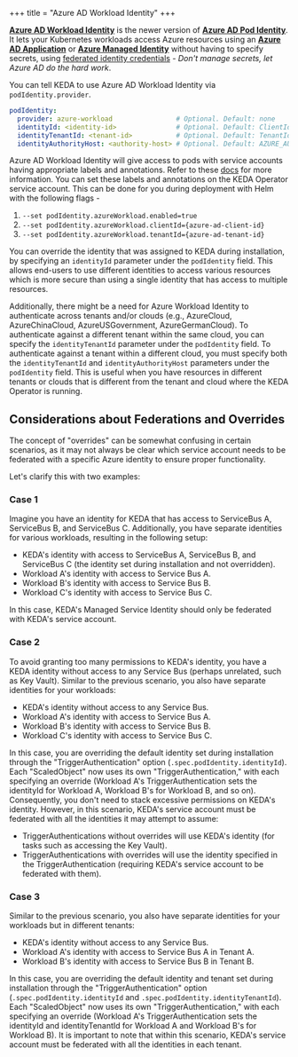 +++
title = "Azure AD Workload Identity"
+++

[**Azure AD Workload Identity**](https://github.com/Azure/azure-workload-identity) is the newer version of [**Azure AD Pod Identity**](https://github.com/Azure/aad-pod-identity). It lets your Kubernetes workloads access Azure resources using an
[**Azure AD Application**](https://docs.microsoft.com/en-us/azure/active-directory/develop/app-objects-and-service-principals) or [**Azure Managed Identity**](https://docs.microsoft.com/azure/active-directory/managed-identities-azure-resources/overview) without having to specify secrets, using [federated identity credentials](https://azure.github.io/azure-workload-identity/docs/topics/federated-identity-credential.html) - *Don't manage secrets, let Azure AD do the hard work*.

You can tell KEDA to use Azure AD Workload Identity via `podIdentity.provider`.

```yaml
podIdentity:
  provider: azure-workload                # Optional. Default: none
  identityId: <identity-id>               # Optional. Default: ClientId from annotation on service-account.
  identityTenantId: <tenant-id>           # Optional. Default: TenantId from annotation on service-account.
  identityAuthorityHost: <authority-host> # Optional. Default: AZURE_AUTHORITY_HOST environment variable which is injected by azure-wi-webhook-controller-manager.
```

Azure AD Workload Identity will give access to pods with service accounts having appropriate labels and annotations. Refer
to these [docs](https://azure.github.io/azure-workload-identity/docs/topics/service-account-labels-and-annotations.html) for more information. You can set these labels and annotations on the KEDA Operator service account. This can be done for you during deployment with Helm with the
following flags -

1. `--set podIdentity.azureWorkload.enabled=true`
2. `--set podIdentity.azureWorkload.clientId={azure-ad-client-id}`
3. `--set podIdentity.azureWorkload.tenantId={azure-ad-tenant-id}`

You can override the identity that was assigned to KEDA during installation, by specifying an `identityId` parameter under the `podIdentity` field. This allows end-users to use different identities to access various resources which is more secure than using a single identity that has access to multiple resources.

Additionally, there might be a need for Azure Workload Identity to authenticate across tenants and/or clouds (e.g., AzureCloud, AzureChinaCloud, AzureUSGovernment, AzureGermanCloud). To authenticate against a different tenant within the same cloud, you can specify the `identityTenantId` parameter under the `podIdentity` field. To authenticate against a tenant within a different cloud, you must specify both the `identityTenantId` and `identityAuthorityHost` parameters under the `podIdentity` field. This is useful when you have resources in different tenants or clouds that is different from the tenant and cloud where the KEDA Operator is running.

## Considerations about Federations and Overrides

The concept of "overrides" can be somewhat confusing in certain scenarios, as it may not always be clear which service account needs to be federated with a specific Azure identity to ensure proper functionality.

Let's clarify this with two examples:

### Case 1

Imagine you have an identity for KEDA that has access to ServiceBus A, ServiceBus B, and ServiceBus C. Additionally, you have separate identities for various workloads, resulting in the following setup:

- KEDA's identity with access to ServiceBus A, ServiceBus B, and ServiceBus C (the identity set during installation and not overridden).
- Workload A's identity with access to Service Bus A.
- Workload B's identity with access to Service Bus B.
- Workload C's identity with access to Service Bus C.

In this case, KEDA's Managed Service Identity should only be federated with KEDA's service account.

### Case 2

To avoid granting too many permissions to KEDA's identity, you have a KEDA identity without access to any Service Bus (perhaps unrelated, such as Key Vault). Similar to the previous scenario, you also have separate identities for your workloads:

- KEDA's identity without access to any Service Bus.
- Workload A's identity with access to Service Bus A.
- Workload B's identity with access to Service Bus B.
- Workload C's identity with access to Service Bus C.

In this case, you are overriding the default identity set during installation through the "TriggerAuthentication" option (`.spec.podIdentity.identityId`). Each "ScaledObject" now uses its own "TriggerAuthentication," with each specifying an override (Workload A's TriggerAuthentication sets the identityId for Workload A, Workload B's for Workload B, and so on). Consequently, you don't need to stack excessive permissions on KEDA's identity. However, in this scenario, KEDA's service account must be federated with all the identities it may attempt to assume:

- TriggerAuthentications without overrides will use KEDA's identity (for tasks such as accessing the Key Vault).
- TriggerAuthentications with overrides will use the identity specified in the TriggerAuthentication (requiring KEDA's service account to be federated with them).

### Case 3

Similar to the previous scenario, you also have separate identities for your workloads but in different tenants:

- KEDA's identity without access to any Service Bus.
- Workload A's identity with access to Service Bus A in Tenant A.
- Workload B's identity with access to Service Bus B in Tenant B.

In this case, you are overriding the default identity and tenant set during installation through the "TriggerAuthentication" option (`.spec.podIdentity.identityId` and `.spec.podIdentity.identityTenantId`). Each "ScaledObject" now uses its own "TriggerAuthentication," with each specifying an override (Workload A's TriggerAuthentication sets the identityId and identityTenantId for Workload A and Workload B's for Workload B). It is important to note that within this scenario, KEDA's service account must be federated with all the identities in each tenant.
